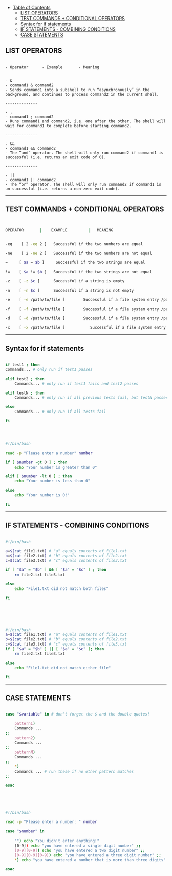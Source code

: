 * [Table of Contents](#table-of-contents)
	- [LIST OPERATORS](#first)
	- [TEST COMMANDS + CONDITIONAL OPERATORS](#second)
	- [Syntax for if statements](#third)
	- [IF STATEMENTS - COMBINING CONDITIONS](#four)
	- [CASE STATEMENTS](#five)

<a name="first"></a>

## LIST OPERATORS

```

- Operator 		- Example   	- Meaning


- &
- command1 & command2
- Sends command1 into a subshell to run “asynchronously” in the background, and continues to process command2 in the current shell.

--------------

- ;
- command1 ; command2
- Runs command1 and command2, i.e. one after the other. The shell will wait for command1 to complete before starting command2.

--------------

- &&
- command1 && command2
- The “and” operator. The shell will only run command2 if command1 is successful (i.e. returns an exit code of 0).

--------------

- ||
- command1 || command2
- The “or” operator. The shell will only run command2 if command1 is un successful (i.e. returns a non-zero exit code).

```

------------------

<a name="second"></a>

## TEST COMMANDS + CONDITIONAL OPERATORS


```bash


OPERATOR       |    EXAMPLE 		|   MEANING


-eq    [ 2 -eq 2 ]   Successful if the two numbers are equal

-ne    [ 2 -ne 2 ]   Successful if the two numbers are not equal

=     [ $a = $b ]     Successful if the two strings are equal

!=    [ $a != $b ]   Successful if the two strings are not equal

-z    [ -z $c ]      Successful if a string is empty

-n    [ -n $c ]      Successful if a string is not empty

-e    [ -e /path/to/file ]        Successful if a file system entry /path/to/file exists

-f    [ -f /path/to/file ]        Successful if a file system entry /path/to/file exists and is a regular file

-d    [ -d /path/to/file ]        Successful if a file system entry /path/to/file exists and is a directory

-x    [ -x /path/to/file ]           Successful if a file system entry /path/to/file exists and is executable by the current user

```

-----------------

<a name="third"></a>

## Syntax for if statements

```bash

if test1 ; then
Commands... # only run if test1 passes

elif test2 ; then
	Commands... # only run if test1 fails and test2 passes

elif testN ; then
	Commands... # only run if all previous tests fail, but testN passes

else
	Commands... # only run if all tests fail

fi




#!/bin/bash

read -p "Please enter a number" number

if [ $number -gt 0 ] ; then
	echo "Your number is greater than 0"

elif [ $number -lt 0 ] ; then
	echo "Your number is less than 0"

else
	echo "Your number is 0!"

fi

```

-----------------

<a name="four"></a>

## IF STATEMENTS - COMBINING CONDITIONS

```bash

#!/bin/bash

a=$(cat file1.txt) # "a" equals contents of file1.txt
b=$(cat file2.txt) # "b" equals contents of file2.txt
c=$(cat file3.txt) # "c" equals contents of file3.txt

if [ "$a" = "$b" ] && [ "$a" = "$c" ] ; then
	rm file2.txt file3.txt

else
	echo "File1.txt did not match both files"

fi






#!/bin/bash
a=$(cat file1.txt) # "a" equals contents of file1.txt
b=$(cat file2.txt) # "b" equals contents of file2.txt
c=$(cat file3.txt) # "c" equals contents of file3.txt
if [ "$a" = "$b" ] || [ "$a" = "$c" ]; then
	rm file2.txt file3.txt

else
	echo "File1.txt did not match either file"

fi

```

------------------

<a name="five"></a>

## CASE STATEMENTS

```bash

case "$variable" in # don't forget the $ and the double quotes!

	pattern1)
	Commands ...
;;
	pattern2)
	Commands ...
;;
	patternN)
	Commands ...
;;
	*)
	Commands ... # run these if no other pattern matches
;;

esac





#!/bin/bash

read -p "Please enter a number: " number

case "$number" in
	
	"") echo "You didn't enter anything!"
	[0-9]) echo "you have entered a single digit number" ;;
	[0-9][0-9]) echo "you have entered a two digit number" ;;
	[0-9][0-9][0-9]) echo "you have entered a three digit number" ;;
	*) echo "you have entered a number that is more than three digits" ;;

esac

```
